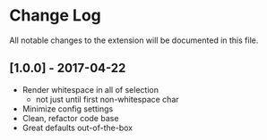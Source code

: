 # Change Log
All notable changes to the extension will be documented in this file.


## [1.0.0] - 2017-04-22
- Render whitespace in all of selection
  - not just until first non-whitespace char
- Minimize config settings
- Clean, refactor code base
- Great defaults out-of-the-box
